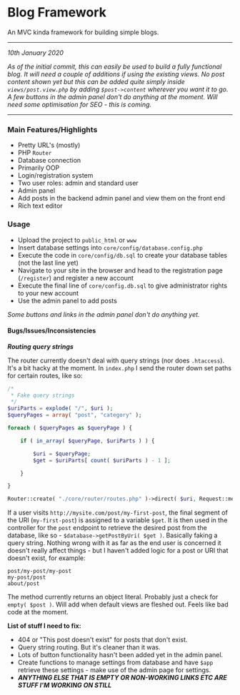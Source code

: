 # Blog Framework

An MVC kinda framework for building simple blogs.

***

*10th January 2020*

*As of the initial commit, this can easily be used to build a fully functional blog. It will need
a couple of additions if using the existing views. No post content shown yet but this can be added quite
simply inside `views/post.view.php` by adding `$post->content` wherever you want it to go. A few buttons
in the admin panel don't do anything at the moment. Will need some optimisation for SEO - this is coming.*

***

### Main Features/Highlights

- Pretty URL's (mostly)
- PHP `Router`
- Database connection
- Primarily OOP
- Login/registration system
- Two user roles: admin and standard user
- Admin panel
- Add posts in the backend admin panel and view them on the front end
- Rich text editor

### Usage

- Upload the project to `public_html` or `www`
- Insert database settings into `core/config/database.config.php`
- Execute the code in `core/config/db.sql` to create your database tables (not the last line yet)
- Navigate to your site in the browser and head to the registration page (`/register`) and register a new account
- Execute the final line of `core/config.db.sql` to give administrator rights to your new account
- Use the admin panel to add posts

*Some buttons and links in the admin panel don't do anything yet.*

#### Bugs/Issues/Inconsistencies

***Routing query strings***

The router currently doesn't deal with query strings (nor does `.htaccess`). It's a bit hacky at the moment. 
In `index.php` I send the router down set paths for certain routes, like so:

```php
/*
 * Fake query strings
 */
$uriParts = explode( "/", $uri );
$queryPages = array( "post", "category" );

foreach ( $queryPages as $queryPage ) {

    if ( in_array( $queryPage, $uriParts ) ) {

        $uri = $queryPage;
        $get = $uriParts[ count( $uriParts ) - 1 ];

    }

}

Router::create( "./core/router/routes.php" )->direct( $uri, Request::method() );
```

If a user visits `http://mysite.com/post/my-first-post`, the final segment of the URI (`my-first-post`) is assigned
to a variable `$get`. It is then used in the controller for the `post` endpoint to retrieve the desired post from the
database, like so - `$database->getPostByUri( $get )`. Basically faking a query string. Nothing wrong with it as far as the end user is concerned it
doesn't really affect things - but I haven't added logic for a post or URI that doesn't exist, for example:

```
post/my-post/my-post
my-post/post
about/post
``` 

The method currently returns an object literal. Probably just a check for `empty( $post )`. Will add when default 
views are fleshed out. Feels like bad code at the moment.

**List of stuff I need to fix:**

- 404 or "This post doesn't exist" for posts that don't exist.
- Query string routing. But it's cleaner than it was.
- Lots of button functionality hasn't been added yet in the admin panel.
- Create functions to manage settings from database and have `$app` retrieve these settings - make use of the admin page for settings.
- ***ANYTHING ELSE THAT IS EMPTY OR NON-WORKING LINKS ETC ARE STUFF I'M WORKING ON STILL***

